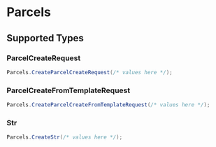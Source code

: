 # Parcels


## Supported Types

### ParcelCreateRequest

```csharp
Parcels.CreateParcelCreateRequest(/* values here */);
```

### ParcelCreateFromTemplateRequest

```csharp
Parcels.CreateParcelCreateFromTemplateRequest(/* values here */);
```

### Str

```csharp
Parcels.CreateStr(/* values here */);
```
